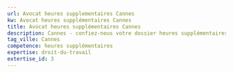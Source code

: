 ```yaml
---
url: Avocat heures supplementaires Cannes
kw: Avocat heures supplémentaires Cannes
title: Avocat heures supplémentaires Cannes
description: Cannes - confiez-nous votre dossier heures supplémentaires
tag_ville: Cannes
competence: heures supplémentaires
expertise: droit-du-travail
extertise_id: 3
---
```


